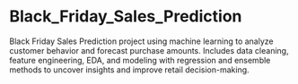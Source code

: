 # Black_Friday_Sales_Prediction
Black Friday Sales Prediction project using machine learning to analyze customer behavior and forecast purchase amounts. Includes data cleaning, feature engineering, EDA, and modeling with regression and ensemble methods to uncover insights and improve retail decision-making.
